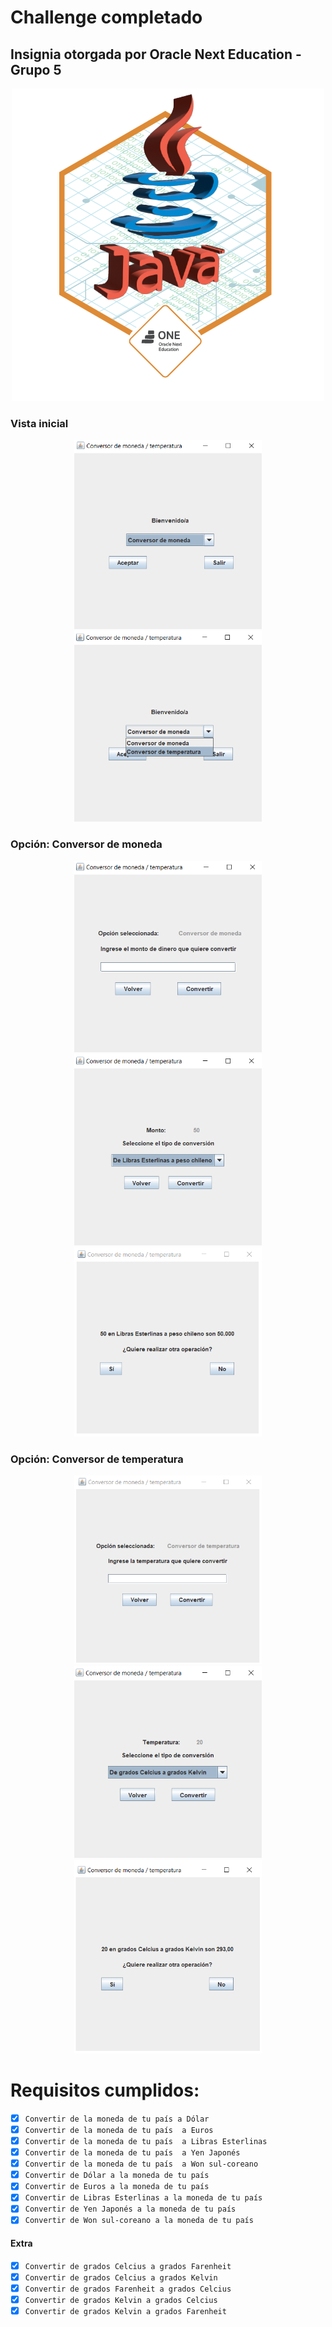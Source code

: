# Challenge completado

## Insignia otorgada por Oracle Next Education - Grupo 5
<p align="center">
  <img src="./Img/Insignia.PNG" alt="Descripción de la imagen">
  
</p>

### Vista inicial
<p align="center">
  <img src="./Img/1.PNG" width="300px" alt="Descripción de la imagen">
   <img src="./Img/2.PNG" width="300px" alt="Descripción de la imagen">
</p>

### Opción: Conversor de moneda
<p align="center">
  <img src="./Img/3.PNG"  width="300px"alt="Descripción de la imagen">
   <img src="./Img/4.PNG" width="300px" alt="Descripción de la imagen">
  <img src="./Img/5.PNG"  width="300px"alt="Descripción de la imagen">
</p>

### Opción: Conversor de temperatura
<p align="center">
  <img src="./Img/6.PNG"  width="300px"alt="Descripción de la imagen">
   <img src="./Img/7.PNG" width="300px" alt="Descripción de la imagen">
  <img src="./Img/8.PNG"  width="300px"alt="Descripción de la imagen">
</p>

# Requisitos cumplidos:
- [X] ``` Convertir de la moneda de tu país a Dólar ```  
- [X] ``` Convertir de la moneda de tu país  a Euros ```  
- [X] ``` Convertir de la moneda de tu país  a Libras Esterlinas ```  
- [X] ``` Convertir de la moneda de tu país  a Yen Japonés ```  
- [X] ``` Convertir de la moneda de tu país  a Won sul-coreano ```  
- [X] ``` Convertir de Dólar a la moneda de tu país ```  
- [X] ``` Convertir de Euros a la moneda de tu país ```  
- [X] ``` Convertir de Libras Esterlinas a la moneda de tu país ```  
- [X] ``` Convertir de Yen Japonés a la moneda de tu país ``` 
- [X] ``` Convertir de Won sul-coreano a la moneda de tu país ```

#### Extra
- [X] ``` Convertir de grados Celcius a grados Farenheit ```  
- [X] ``` Convertir de grados Celcius a grados Kelvin ```  
- [X] ``` Convertir de grados Farenheit a grados Celcius ```  
- [X] ``` Convertir de grados Kelvin a grados Celcius ```  
- [X] ``` Convertir de grados Kelvin a grados Farenheit ```